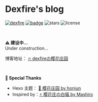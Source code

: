 # Dexfire's blog

[![dexfire](https://img.shields.io/badge/github-dexfire-hmm.svg)](https://github.com/dexfire) [![badge](https://img.shields.io/badge/%20built%20with-%20%E2%9D%A4-ff69b4.svg)](https://github.com/dexfire/hexo-theme-sakura) ![stars](https://img.shields.io/github/stars/dexfire/hmm) ![license](https://img.shields.io/github/license/dexfire/hmm)

<br>

**⚠ 建设中...**  
Under construction...

博客地址： [🔥 dexfireの樱花庄园](https://dexfire.cn)

<br>

**💜 Special Thanks**


- Hexo 主题： [🎨 樱花庄园 by honjun](https://github.com/honjun/hexo-theme-sakura)
- Inspired by：[⚡ 樱花庄の白猫 by Mashiro](https://2heng.xin/theme-sakura/)
